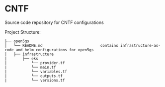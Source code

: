 # CNTF
Source code repository for CNTF configurations

Project Structure:
```
├── open5gs
│   └── README.md                          contains infrastructure-as-code and helm configurations for open5gs
│   ├── infrastructure
|      	├── eks
|           └── provider.tf
|           └── main.tf
|           └── variables.tf
|           └── outputs.tf 
|           └── versions.tf

```
